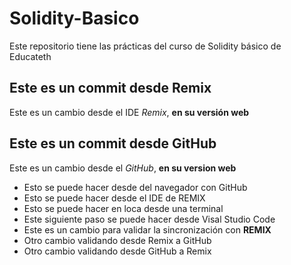 # Solidity-Basico
Este repositorio tiene las prácticas del curso de Solidity básico de Educateth

## Este es un commit desde Remix

Este es un cambio desde el IDE *Remix*, **en su versión web**

## Este es un commit desde GitHub

Este es un cambio desde el *GitHub*, **en su version web**
* Esto se puede hacer desde del navegador con GitHub
* Esto se puede hacer desde el IDE de REMIX
* Esto se puede hacer en loca desde una terminal
* Este siguiente paso se puede hacer desde Visal Studio Code
* Este es un cambio para validar la sincronización con **REMIX**
* Otro cambio validando desde Remix a GitHub
* Otro cambio validando desde GitHub a Remix
